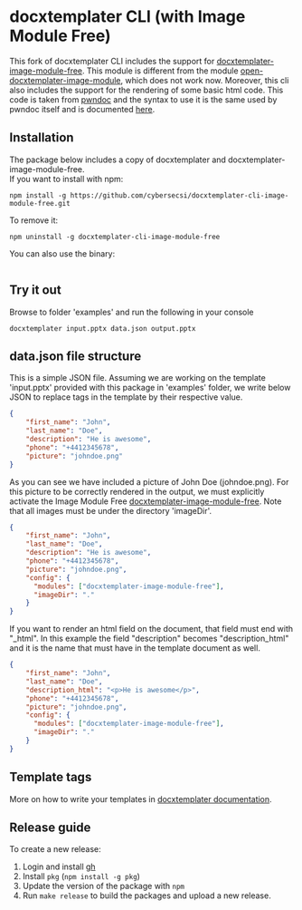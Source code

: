 docxtemplater CLI (with Image Module Free)
==========================================
This fork of docxtemplater CLI includes the support for [docxtemplater-image-module-free](https://github.com/evilc0des/docxtemplater-image-module-free). This module is different from the module [open-docxtemplater-image-module](https://github.com/MaxRcd/open-docxtemplater-image-module), which does not work now.
Moreover, this cli also includes the support for the rendering of some basic html code. This code is taken from [pwndoc](https://github.com/pwndoc/pwndoc) and the syntax to use it is the same used by pwndoc itself and is documented [here](https://pwndoc.github.io/pwndoc/#/docxtemplate?id=html-values-from-text-editors).

Installation
------------
The package below includes a copy of docxtemplater and docxtemplater-image-module-free.    
If you want to install with npm: 
```
npm install -g https://github.com/cybersecsi/docxtemplater-cli-image-module-free.git
```  

To remove it: 
```  
npm uninstall -g docxtemplater-cli-image-module-free
```     

You can also use the binary: 
```  

```

Try it out
----------
Browse to folder 'examples' and run the following in your console
```
docxtemplater input.pptx data.json output.pptx
```

data.json file structure
------------------------
This is a simple JSON file. Assuming we are working on the template 'input.pptx' provided with this package in 'examples' folder, we write below JSON to replace tags in the template by their respective value.
```json
{
    "first_name": "John",
    "last_name": "Doe",
    "description": "He is awesome",
    "phone": "+4412345678",
    "picture": "johndoe.png"
}
```

As you can see we have included a picture of John Doe (johndoe.png). For this picture to be correctly rendered in the output, we must explicitly activate the Image Module Free [docxtemplater-image-module-free](https://github.com/evilc0des/docxtemplater-image-module-free). Note that all images must be under the directory 'imageDir'.
```json
{
    "first_name": "John",
    "last_name": "Doe",
    "description": "He is awesome",
    "phone": "+4412345678",
    "picture": "johndoe.png",
    "config": {
      "modules": ["docxtemplater-image-module-free"],
      "imageDir": "."
    }
}
```

If you want to render an html field on the document, that field must end with "_html". In this example the field "description" becomes "description_html" and it is the name that must have in the template document as well.
```json
{
    "first_name": "John",
    "last_name": "Doe",
    "description_html": "<p>He is awesome</p>",
    "phone": "+4412345678",
    "picture": "johndoe.png",
    "config": {
      "modules": ["docxtemplater-image-module-free"],
      "imageDir": "."
    }
}
```

Template tags
-------------
More on how to write your templates in [docxtemplater documentation](http://docxtemplater.readthedocs.io/en/latest/tag_types.html).   


## Release guide   
To create a new release:   
1. Login and install [gh](https://cli.github.com/)   
2. Install `pkg` (`npm install -g pkg`)
3. Update the version of the package with `npm`   
4. Run `make release` to build the packages and upload a new release. 

